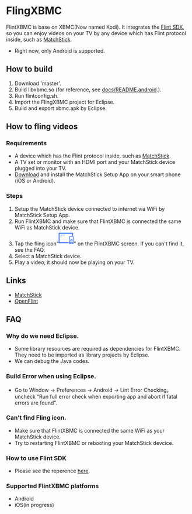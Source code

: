 # FlingXBMC

FlintXBMC is base on XBMC(Now named Kodi). It integrates the [Flint SDK](http://github.com/openflint/flint-android-sender-sdk), so you can enjoy videos on your TV by any device which has Flint protocol inside, such as [MatchStick](www.matchstick.tv).

* Right now, only Android is supported.

## How to build

1. Download 'master'.
2. Build libxbmc.so (for reference, see [docs/README.android](https://github.com/wudongyang/flintxbmc/blob/master/docs/README.android).).
3. Run flintconfig.sh.
4. Import the FlingXBMC project for Eclipse.
5. Build and export xbmc.apk by Eclipse.


## How to fling videos

### Requirements
* A device which has the Flint protocol inside, such as [MatchStick](http://matchstick.tv).
* A TV set or monitor with an HDMI port and your MatchStick device plugged into your TV.
* [Download](http://www.matchstick.tv/setup) and install the MatchStick Setup App on your smart phone (iOS or Android).

### Steps

1. Setup the MatchStick device connected to internet via WiFi by MatchStick Setup App.
2. Run FlintXBMC and make sure that FlintXBMC is connected the same WiFi as MatchStick device.
3. Tap the fling icon"![fling icon](https://raw.githubusercontent.com/wudongyang/flintxbmc/master/addons/skin.confluence/media/Matchstick_disconnectFO.png)" on the FlintXBMC screen. If you can't find it, see the FAQ.
4. Select a MatchStick device.
5. Play a video; it should now be playing on your TV.


## Links
* [MatchStick](http://www.matchstick.tv)
* [OpenFlint](http://openflint.org/)

## FAQ
### Why do we need Eclipse.
- Some library resources are required as dependencies for FlintXBMC. They need to be imported as library projects by Eclipse.
- We can debug the Java codes.

### Build Error when using Eclipse.
- Go to Window -> Preferences -> Android -> Lint Error Checking，uncheck “Run full error check when exporting app and abort if fatal errors are found”.

### Can't find Fling icon.
- Make sure that FlintXBMC is connected the same WiFi as your MatchStick device.
- Try to restarting FlintXBMC or rebooting your MatchStick devcice.

### How to use Flint SDK
- Please see the reperence [here](http://matchstick.tv/developers/documents/get-started-to-fling.html).

### Supported FlintXBMC platforms
- Android
- iOS(in progress)


